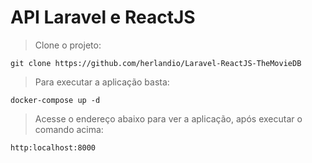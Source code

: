 # API Laravel e ReactJS

> Clone o projeto: <br>

```
git clone https://github.com/herlandio/Laravel-ReactJS-TheMovieDB
```

> Para executar a aplicação basta: <br>

```
docker-compose up -d
```
> Acesse o endereço abaixo para ver a aplicação, após executar o comando acima:

```
http:localhost:8000
```